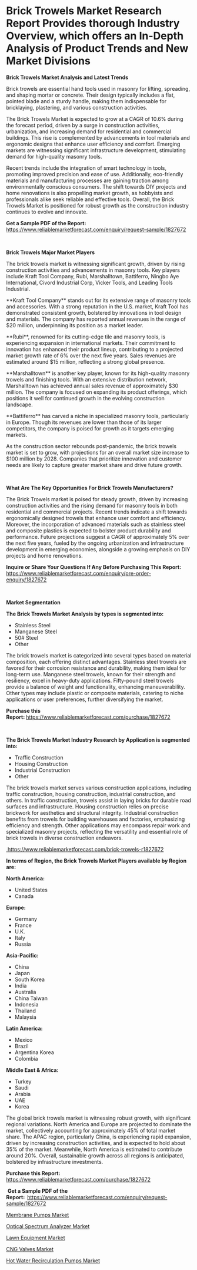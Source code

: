 <p><h1>Brick Trowels Market Research Report Provides thorough Industry Overview, which offers an In-Depth Analysis of Product Trends and New Market Divisions</h1></p><p><strong>Brick Trowels Market Analysis and Latest Trends</strong></p>
<p><p>Brick trowels are essential hand tools used in masonry for lifting, spreading, and shaping mortar or concrete. Their design typically includes a flat, pointed blade and a sturdy handle, making them indispensable for bricklaying, plastering, and various construction activities. </p><p>The Brick Trowels Market is expected to grow at a CAGR of 10.6% during the forecast period, driven by a surge in construction activities, urbanization, and increasing demand for residential and commercial buildings. This rise is complemented by advancements in tool materials and ergonomic designs that enhance user efficiency and comfort. Emerging markets are witnessing significant infrastructure development, stimulating demand for high-quality masonry tools.</p><p>Recent trends include the integration of smart technology in tools, promoting improved precision and ease of use. Additionally, eco-friendly materials and manufacturing processes are gaining traction among environmentally conscious consumers. The shift towards DIY projects and home renovations is also propelling market growth, as hobbyists and professionals alike seek reliable and effective tools. Overall, the Brick Trowels Market is positioned for robust growth as the construction industry continues to evolve and innovate.</p></p>
<p><strong>Get a Sample PDF of the Report:&nbsp;</strong> <a href="https://www.reliablemarketforecast.com/enquiry/request-sample/1827672?utm_campaign=1130&utm_medium=2&utm_source=Github&utm_content=ia&utm_term=11042025&utm_id=brick-trowels">https://www.reliablemarketforecast.com/enquiry/request-sample/1827672</a></p>
<p>&nbsp;</p>
<p><strong>Brick Trowels Major Market Players</strong></p>
<p><p>The brick trowels market is witnessing significant growth, driven by rising construction activities and advancements in masonry tools. Key players include Kraft Tool Company, Rubi, Marshalltown, Battiferro, Ningbo Aye International, Civord Industrial Corp, Vicker Tools, and Leading Tools Industrial.</p><p>**Kraft Tool Company** stands out for its extensive range of masonry tools and accessories. With a strong reputation in the U.S. market, Kraft Tool has demonstrated consistent growth, bolstered by innovations in tool design and materials. The company has reported annual revenues in the range of $20 million, underpinning its position as a market leader.</p><p>**Rubi**, renowned for its cutting-edge tile and masonry tools, is experiencing expansion in international markets. Their commitment to innovation has enhanced their product lineup, contributing to a projected market growth rate of 6% over the next five years. Sales revenues are estimated around $15 million, reflecting a strong global presence.</p><p>**Marshalltown** is another key player, known for its high-quality masonry trowels and finishing tools. With an extensive distribution network, Marshalltown has achieved annual sales revenue of approximately $30 million. The company is focused on expanding its product offerings, which positions it well for continued growth in the evolving construction landscape.</p><p>**Battiferro** has carved a niche in specialized masonry tools, particularly in Europe. Though its revenues are lower than those of its larger competitors, the company is poised for growth as it targets emerging markets.</p><p>As the construction sector rebounds post-pandemic, the brick trowels market is set to grow, with projections for an overall market size increase to $100 million by 2028. Companies that prioritize innovation and customer needs are likely to capture greater market share and drive future growth.</p></p>
<p>&nbsp;</p>
<p><strong>What Are The Key Opportunities For Brick Trowels Manufacturers?</strong></p>
<p><p>The Brick Trowels market is poised for steady growth, driven by increasing construction activities and the rising demand for masonry tools in both residential and commercial projects. Recent trends indicate a shift towards ergonomically designed trowels that enhance user comfort and efficiency. Moreover, the incorporation of advanced materials such as stainless steel and composite plastics is expected to bolster product durability and performance. Future projections suggest a CAGR of approximately 5% over the next five years, fueled by the ongoing urbanization and infrastructure development in emerging economies, alongside a growing emphasis on DIY projects and home renovations.</p></p>
<p><strong>Inquire or Share Your Questions If Any Before Purchasing This Report:</strong> <a href="https://www.reliablemarketforecast.com/enquiry/pre-order-enquiry/1827672?utm_campaign=1130&utm_medium=2&utm_source=Github&utm_content=ia&utm_term=11042025&utm_id=brick-trowels">https://www.reliablemarketforecast.com/enquiry/pre-order-enquiry/1827672</a></p>
<p>&nbsp;</p>
<p><strong>Market Segmentation</strong></p>
<p><strong>The Brick Trowels Market Analysis by types is segmented into:</strong></p>
<p><ul><li>Stainless Steel</li><li>Manganese Steel</li><li>50# Steel</li><li>Other</li></ul></p>
<p><p>The brick trowels market is categorized into several types based on material composition, each offering distinct advantages. Stainless steel trowels are favored for their corrosion resistance and durability, making them ideal for long-term use. Manganese steel trowels, known for their strength and resiliency, excel in heavy-duty applications. Fifty-pound steel trowels provide a balance of weight and functionality, enhancing maneuverability. Other types may include plastic or composite materials, catering to niche applications or user preferences, further diversifying the market.</p></p>
<p><strong>Purchase this Report:&nbsp;</strong><a href="https://www.reliablemarketforecast.com/purchase/1827672?utm_campaign=1130&utm_medium=2&utm_source=Github&utm_content=ia&utm_term=11042025&utm_id=brick-trowels">https://www.reliablemarketforecast.com/purchase/1827672</a></p>
<p>&nbsp;</p>
<p><strong>The Brick Trowels Market Industry Research by Application is segmented into:</strong></p>
<p><ul><li>Traffic Construction</li><li>Housing Construction</li><li>Industrial Construction</li><li>Other</li></ul></p>
<p><p>The brick trowels market serves various construction applications, including traffic construction, housing construction, industrial construction, and others. In traffic construction, trowels assist in laying bricks for durable road surfaces and infrastructure. Housing construction relies on precise brickwork for aesthetics and structural integrity. Industrial construction benefits from trowels for building warehouses and factories, emphasizing efficiency and strength. Other applications may encompass repair work and specialized masonry projects, reflecting the versatility and essential role of brick trowels in diverse construction endeavors.</p></p>
<p><a href="https://www.reliablemarketforecast.com/brick-trowels-r1827672?utm_campaign=1130&utm_medium=2&utm_source=Github&utm_content=ia&utm_term=11042025&utm_id=brick-trowels">&nbsp;https://www.reliablemarketforecast.com/brick-trowels-r1827672</a></p>
<p><strong>In terms of Region, the Brick Trowels Market Players available by Region are:</strong></p>
<p>
    <p> <strong> North America: </strong>
        <ul>
            <li>United States</li>
            <li>Canada</li>
        </ul>
        </p> 
    <p> <strong> Europe: </strong>
        <ul>
            <li>Germany</li>
            <li>France</li>
            <li>U.K.</li>
            <li>Italy</li>
            <li>Russia</li>
        </ul>
        </p> 
    <p> <strong> Asia-Pacific: </strong>
        <ul>
            <li>China</li>
            <li>Japan</li>
            <li>South Korea</li>
            <li>India</li>
            <li>Australia</li>
            <li>China Taiwan</li>
            <li>Indonesia</li>
            <li>Thailand</li>
            <li>Malaysia</li>
        </ul>
        </p> 
    <p> <strong> Latin America: </strong>
        <ul>
            <li>Mexico</li>
            <li>Brazil</li>
            <li>Argentina Korea</li>
            <li>Colombia</li>
        </ul>
        </p> 
    <p> <strong> Middle East & Africa: </strong>
        <ul>
            <li>Turkey</li>
            <li>Saudi</li>
            <li>Arabia</li>
            <li>UAE</li>
            <li>Korea</li>
        </ul>
    </p>
    </p>
<p><p>The global brick trowels market is witnessing robust growth, with significant regional variations. North America and Europe are projected to dominate the market, collectively accounting for approximately 45% of total market share. The APAC region, particularly China, is experiencing rapid expansion, driven by increasing construction activities, and is expected to hold about 35% of the market. Meanwhile, North America is estimated to contribute around 20%. Overall, sustainable growth across all regions is anticipated, bolstered by infrastructure investments.</p></p>
<p><strong>Purchase this Report: </strong><a href="https://www.reliablemarketforecast.com/purchase/1827672?utm_campaign=1130&utm_medium=2&utm_source=Github&utm_content=ia&utm_term=11042025&utm_id=brick-trowels">https://www.reliablemarketforecast.com/purchase/1827672</a></p>
<p>&nbsp;<strong>Get a Sample PDF of the Report:&nbsp;&nbsp;</strong><a href="https://www.reliablemarketforecast.com/enquiry/request-sample/1827672?utm_campaign=1130&utm_medium=2&utm_source=Github&utm_content=ia&utm_term=11042025&utm_id=brick-trowels">https://www.reliablemarketforecast.com/enquiry/request-sample/1827672</a></p>
<p><strong></strong></p>
<p><p><a href="https://github.com/hartsockdonnette82/Market-Research-Report-List-1/blob/main/membrane-pumps-market.md?utm_campaign=1130&utm_medium=2&utm_source=Github&utm_content=ia&utm_term=11042025&utm_id=brick-trowels">Membrane Pumps Market</a></p><p><a href="https://github.com/penglatilles/Market-Research-Report-List-1/blob/main/optical-spectrum-analyzer-market.md?utm_campaign=1130&utm_medium=2&utm_source=Github&utm_content=ia&utm_term=11042025&utm_id=brick-trowels">Optical Spectrum Analyzer Market</a></p><p><a href="https://github.com/saaindosya/Market-Research-Report-List-1/blob/main/lawn-equipment-market.md?utm_campaign=1130&utm_medium=2&utm_source=Github&utm_content=ia&utm_term=11042025&utm_id=brick-trowels">Lawn Equipment Market</a></p><p><a href="https://github.com/ternainglin/Market-Research-Report-List-1/blob/main/cng-valves-market.md?utm_campaign=1130&utm_medium=2&utm_source=Github&utm_content=ia&utm_term=11042025&utm_id=brick-trowels">CNG Valves Market</a></p><p><a href="https://github.com/akaalahk/Market-Research-Report-List-1/blob/main/hot-water-recirculation-pumps-market.md?utm_campaign=1130&utm_medium=2&utm_source=Github&utm_content=ia&utm_term=11042025&utm_id=brick-trowels">Hot Water Recirculation Pumps Market</a></p></p>